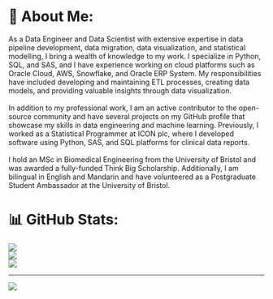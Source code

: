 # 💫 About Me:
As a Data Engineer and Data Scientist with extensive expertise in data pipeline development, data migration, data visualization, and statistical modelling, I bring a wealth of knowledge to my work. I specialize in Python, SQL, and SAS, and I have experience working on cloud platforms such as Oracle Cloud, AWS, Snowflake, and Oracle ERP System. My responsibilities have included developing and maintaining ETL processes, creating data models, and providing valuable insights through data visualization.<br><br>In addition to my professional work, I am an active contributor to the open-source community and have several projects on my GitHub profile that showcase my skills in data engineering and machine learning. Previously, I worked as a Statistical Programmer at ICON plc, where I developed software using Python, SAS, and SQL platforms for clinical data reports.<br><br>I hold an MSc in Biomedical Engineering from the University of Bristol and was awarded a fully-funded Think Big Scholarship. Additionally, I am bilingual in English and Mandarin and have volunteered as a Postgraduate Student Ambassador at the University of Bristol.

# 📊 GitHub Stats:
![](https://github-readme-stats.vercel.app/api?username=WilsonH918&theme=default&hide_border=false&include_all_commits=true&count_private=false)<br/>
![](https://github-readme-streak-stats.herokuapp.com/?user=WilsonH918&theme=default&hide_border=false)<br/>
![](https://github-readme-stats.vercel.app/api/top-langs/?username=WilsonH918&theme=default&hide_border=false&include_all_commits=true&count_private=false&layout=compact)

---
[![](https://visitcount.itsvg.in/api?id=WilsonH918&icon=0&color=0)](https://visitcount.itsvg.in)

<!-- Proudly created with GPRM ( https://gprm.itsvg.in ) -->

